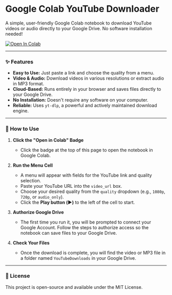 # Google Colab YouTube Downloader

A simple, user-friendly Google Colab notebook to download YouTube videos or audio directly to your Google Drive. No software installation needed!

[![Open In Colab](https://colab.research.google.com/assets/colab-badge.svg)](https://colab.research.google.com/github/<YOUR_GITHUB_USERNAME>/<YOUR_REPOSITORY_NAME>/blob/main/YouTube_Downloader.ipynb)

---

### ✨ Features

- **Easy to Use:** Just paste a link and choose the quality from a menu.
- **Video & Audio:** Download videos in various resolutions or extract audio in MP3 format.
- **Cloud-Based:** Runs entirely in your browser and saves files directly to your Google Drive.
- **No Installation:** Doesn't require any software on your computer.
- **Reliable:** Uses `yt-dlp`, a powerful and actively maintained download engine.

---

### 🚀 How to Use

1.  **Click the "Open in Colab" Badge**
    *   Click the badge at the top of this page to open the notebook in Google Colab.

2.  **Run the Menu Cell**
    *   A menu will appear with fields for the YouTube link and quality selection.
    *   Paste your YouTube URL into the `video_url` box.
    *   Choose your desired quality from the `quality` dropdown (e.g., `1080p`, `720p`, or `audio_only`).
    *   Click the **Play button (▶️)** to the left of the cell to start.

3.  **Authorize Google Drive**
    *   The first time you run it, you will be prompted to connect your Google Account. Follow the steps to authorize access so the notebook can save files to your Google Drive.

4.  **Check Your Files**
    *   Once the download is complete, you will find the video or MP3 file in a folder named `YouTubeDownloads` in your Google Drive.

---

### 📝 License

This project is open-source and available under the MIT License.